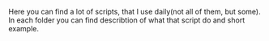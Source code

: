 Here you can find a lot of scripts, that I use daily(not all of them, but some).
In each folder you can find describtion of what that script do and short example.
